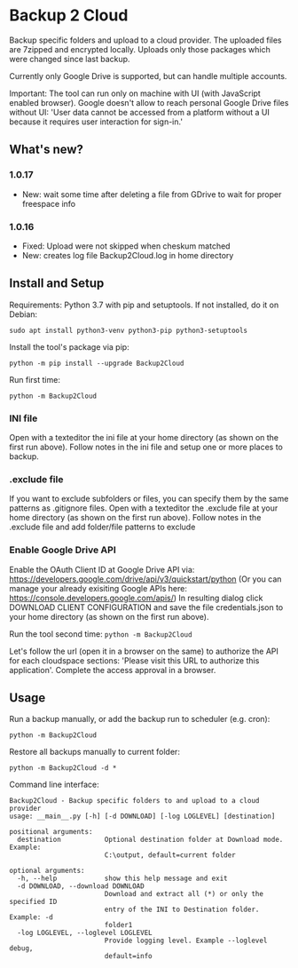 # Backup 2 Cloud
Backup specific folders and upload to a cloud provider. The uploaded files are 7zipped and encrypted locally. Uploads only those packages which were changed since last backup.

Currently only Google Drive is supported, but can handle multiple accounts.

Important: The tool can run only on machine with UI (with JavaScript enabled browser). Google doesn't allow to reach personal Google Drive files without UI: 'User data cannot be accessed from a platform without a UI because it requires user interaction for sign-in.'

## What's new?
### 1.0.17
- New: wait some time after deleting a file from GDrive to wait for proper freespace info
### 1.0.16
- Fixed: Upload were not skipped when cheskum matched
- New: creates log file Backup2Cloud.log in home directory

## Install and Setup
Requirements: Python 3.7 with pip and setuptools. If not installed, do it on Debian:

`sudo apt install python3-venv python3-pip python3-setuptools`

Install the tool's package via pip:

`python -m pip install --upgrade Backup2Cloud`

Run first time:

`python -m Backup2Cloud`

### INI file
Open with a texteditor the ini file at your home directory (as shown on the first run above). 
Follow notes in the ini file and setup one or more places to backup.

### .exclude file
If you want to exclude subfolders or files, you can specify them by the same patterns as .gitignore files. Open with a texteditor the .exclude file at your home directory (as shown on the first run above). 
Follow notes in the .exclude file and add folder/file patterns to exclude

### Enable Google Drive API
Enable the OAuth Client ID at Google Drive API via:
https://developers.google.com/drive/api/v3/quickstart/python
(Or you can manage your already exisiting Google APIs here: https://console.developers.google.com/apis/)
In resulting dialog click DOWNLOAD CLIENT CONFIGURATION and save the file credentials.json to your home directory (as shown on the first run above). 

Run the tool second time:
`python -m Backup2Cloud`

Let's follow the url (open it in a browser on the same) to authorize the API for each cloudspace sections: 'Please visit this URL to authorize this application'. Complete the access approval in a browser.

## Usage
Run a backup manually, or add the backup run to scheduler (e.g. cron):

`python -m Backup2Cloud`

Restore all backups manually to current folder:

`python -m Backup2Cloud -d *`

Command line interface:

```
Backup2Cloud - Backup specific folders to and upload to a cloud provider
usage: __main__.py [-h] [-d DOWNLOAD] [-log LOGLEVEL] [destination]

positional arguments:
  destination           Optional destination folder at Download mode. Example:
                        C:\output, default=current folder

optional arguments:
  -h, --help            show this help message and exit
  -d DOWNLOAD, --download DOWNLOAD
                        Download and extract all (*) or only the specified ID
                        entry of the INI to Destination folder. Example: -d
                        folder1
  -log LOGLEVEL, --loglevel LOGLEVEL
                        Provide logging level. Example --loglevel debug,
                        default=info
```